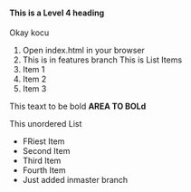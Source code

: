 #### This is a Level 4 heading
Okay kocu

1. Open index.html in your browser
2. This is in features branch
This is List Items
1. Item 1
2. Item 2
3. Item 3

This teaxt to be bold **AREA TO BOLd**

This unordered List

- FRiest Item
- Second Item
- Third Item
- Fourth Item
- Just added inmaster branch

